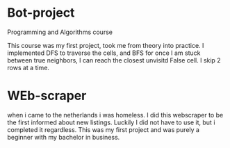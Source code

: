 # Bot-project
Programming and Algorithms course

This course was my first project, took me from theory into practice. I implemented DFS to traverse the cells, and BFS for once I am stuck between true neighbors, I
can reach the closest unvisitd False cell. I skip 2 rows at a time.

# WEb-scraper
when i came to the netherlands i was homeless. I did this webscraper to be the first informed about new listings. Luckily I did not have to use it, but i completed it regardless. This was my first project and was purely a beginner with my bachelor in business.
